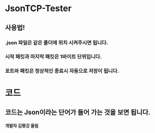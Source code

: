 # JsonTCP-Tester
 
## 사용법!
### .json 파일은 같은 폴더에 위치 시켜주시면 됩니다.
### 시작 패킷과 마지막 패킷은 1바이트 단위입니다. 
### 포트와 패킷은 정상적인 종료시 자동으로 저장이 됩니다.

# 코드
## 코드는 Json이라는 단어가 들어 가는 것을 보면 됩니다.


#### 개발자 김평강 올림